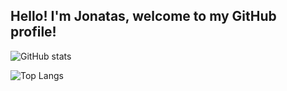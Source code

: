 ## Hello! I'm Jonatas, welcome to my GitHub profile!

![GitHub stats](https://github-readme-stats.vercel.app/api?username=jonataslaguna&show_icons=true&theme=dark)

![Top Langs](https://github-readme-stats.vercel.app/api/top-langs/?username=jonataslaguna&layout=compact&theme=dark)

